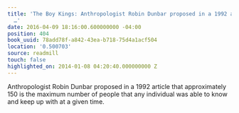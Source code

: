 ```yaml
---
title: 'The Boy Kings: Anthropologist Robin Dunbar proposed in a 1992 article that
  …'
date: 2016-04-09 18:16:00.600000000 -04:00
position: 404
book_uuid: 78add78f-a842-43ea-b718-75d4a1acf504
location: '0.500703'
source: readmill
touch: false
highlighted_on: 2014-01-08 04:20:40.000000000 Z
---
```


Anthropologist Robin Dunbar proposed in a 1992 article that approximately 150 is the maximum number of people that any individual was able to know and keep up with at a given time.